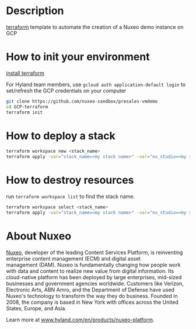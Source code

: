 # Description

[terraform](https://developer.hashicorp.com/terraform) template to automate the creation of a Nuxeo demo instance on GCP

# How to init your environment

[install terraform](https://developer.hashicorp.com/terraform/tutorials/gcp-get-started/install-cli)

For Hyland team members, use `gcloud auth application-default login` to set/refresh the GCP credentials on your computer

```bash
git clone https://github.com/nuxeo-sandbox/presales-vmdemo
cd GCP-terraform
terraform init
```

# How to deploy a stack

```bash
terraform workspace new <stack_name>
terraform apply -var="stack_name=<my stack name>" -var="nx_studio=<my studio project>" -var="with_nev=false"
```

# How to destroy resources

run `terraform workspace list` to find the stack name.

```bash
terraform workspace select <stack_name>
terraform apply -var="stack_name=<my stack name>" -var="nx_studio=<my studio project>" -var="with_nev=false" --destroy
```

# About Nuxeo
[Nuxeo](www.hyland.com/en/products/nuxeo-platform), developer of the leading Content Services Platform, is reinventing enterprise content management (ECM) and digital asset management (DAM). Nuxeo is fundamentally changing how people work with data and content to realize new value from digital information. Its cloud-native platform has been deployed by large enterprises, mid-sized businesses and government agencies worldwide. Customers like Verizon, Electronic Arts, ABN Amro, and the Department of Defense have used Nuxeo's technology to transform the way they do business. Founded in 2008, the company is based in New York with offices across the United States, Europe, and Asia.

Learn more at www.hyland.com/en/products/nuxeo-platform.


